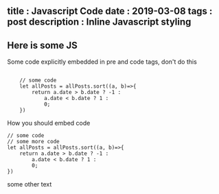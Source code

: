 title : Javascript Code
date : 2019-03-08
tags : post
description : Inline Javascript styling
---
## Here is some JS

Some code explicitly embedded in pre and code tags, don't do this

<pre><code>
    // some code
    let allPosts = allPosts.sort((a, b)=>{ 
        return a.date > b.date ? -1 :
            a.date < b.date ? 1 :
            0;
    })
</code></pre>

How you should embed code

    // some code
    // some more code
    let allPosts = allPosts.sort((a, b)=>{ 
        return a.date > b.date ? -1 :
            a.date < b.date ? 1 :
            0;
    })

some other text




